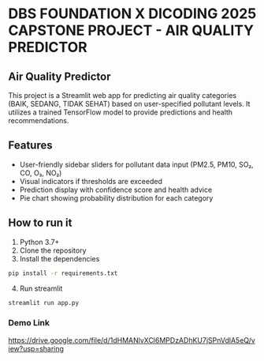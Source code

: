 # DBS FOUNDATION X DICODING 2025 CAPSTONE PROJECT - AIR QUALITY PREDICTOR

## Air Quality Predictor
This project is a Streamlit web app for predicting air quality categories (BAIK, SEDANG, TIDAK SEHAT) based on user-specified pollutant levels. It utilizes a trained TensorFlow model to provide predictions and health recommendations.

## Features
- User-friendly sidebar sliders for pollutant data input (PM2.5, PM10, SO₂, CO, O₃, NO₂)
- Visual indicators if thresholds are exceeded
- Prediction display with confidence score and health advice
- Pie chart showing probability distribution for each category

## How to run it
1. Python 3.7+
2. Clone the repository
3. Install the dependencies
```bash
pip install -r requirements.txt
```
4. Run streamlit
```bash
streamlit run app.py
```

### Demo Link
https://drive.google.com/file/d/1dHMANlvXCl6MPDzADhKU7jSPnVdlA5eQ/view?usp=sharing
